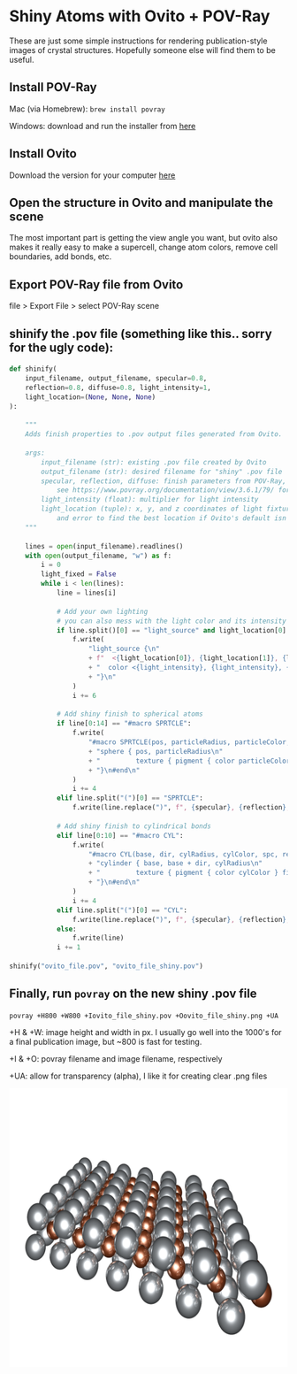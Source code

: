 # Shiny Atoms with Ovito + POV-Ray

These are just some simple instructions for rendering publication-style images of crystal structures. Hopefully someone else will find them to be useful.

## Install POV-Ray

Mac (via Homebrew): `brew install povray`

Windows: download and run the installer from [here](https://www.povray.org/download/)

## Install Ovito
Download the version for your computer [here](https://www.povray.org/download/)

## Open the structure in Ovito and manipulate the scene
The most important part is getting the view angle you want, but ovito also makes it really easy to make a supercell, change atom colors, remove cell boundaries, add bonds, etc.

## Export POV-Ray file from Ovito
file > Export File > select POV-Ray scene

## shinify the .pov file (something like this.. sorry for the ugly code):

```python
def shinify(
    input_filename, output_filename, specular=0.8,
    reflection=0.8, diffuse=0.8, light_intensity=1,
    light_location=(None, None, None)
):

    """
    Adds finish properties to .pov output files generated from Ovito.
    
    args:
        input_filename (str): existing .pov file created by Ovito
        output_filename (str): desired filename for "shiny" .pov file
        specular, reflection, diffuse: finish parameters from POV-Ray, applied to spheres (atoms) and cylinders (bonds)
            see https://www.povray.org/documentation/view/3.6.1/79/ for more details/options.
        light_intensity (float): multiplier for light intensity
        light_location (tuple): x, y, and z coordinates of light fixture in the scene. You might have to use trial
            and error to find the best location if Ovito's default isn't what you want.
    """

    lines = open(input_filename).readlines()
    with open(output_filename, "w") as f:
        i = 0
        light_fixed = False
        while i < len(lines):
            line = lines[i]

            # Add your own lighting
            # you can also mess with the light color and its intensity
            if line.split()[0] == "light_source" and light_location[0] is not None:
                f.write(
                    "light_source {\n"
                    + f"  <{light_location[0]}, {light_location[1]}, {light_location[2]}>\n"
                    + "  color <{light_intensity}, {light_intensity}, {light_intensity}>\n"
                    + "}\n"
                )
                i += 6
                
            # Add shiny finish to spherical atoms
            if line[0:14] == "#macro SPRTCLE":
                f.write(
                    "#macro SPRTCLE(pos, particleRadius, particleColor, spc, ref, dif) // Macro for spherical particles\n"
                    + "sphere { pos, particleRadius\n"
                    + "         texture { pigment { color particleColor } finish { specular spc reflection ref diffuse dif } }\n"
                    + "}\n#end\n"
                )
                i += 4
            elif line.split("(")[0] == "SPRTCLE":
                f.write(line.replace(")", f", {specular}, {reflection}, {diffuse})"))
            
            # Add shiny finish to cylindrical bonds
            elif line[0:10] == "#macro CYL":
                f.write(
                    "#macro CYL(base, dir, cylRadius, cylColor, spc, ref, dif) // Macro for cylinders\n"
                    + "cylinder { base, base + dir, cylRadius\n"
                    + "         texture { pigment { color cylColor } finish { specular spc reflection ref diffuse dif } }\n"
                    + "}\n#end\n"
                )
                i += 4
            elif line.split("(")[0] == "CYL":
                f.write(line.replace(")", f", {specular}, {reflection}, {diffuse})"))
            else:
                f.write(line)
            i += 1

shinify("ovito_file.pov", "ovito_file_shiny.pov")
```

## Finally, run `povray` on the new shiny .pov file
`povray +H800 +W800 +Iovito_file_shiny.pov +Oovito_file_shiny.png +UA`

+H & +W: image height and width in px. I usually go well into the 1000's for a final publication image, but ~800 is fast for testing.

+I & +O: povray filename and image filename, respectively

+UA: allow for transparency (alpha), I like it for creating clear .png files

<img src="fecl2_shiny.png" width="800px">
